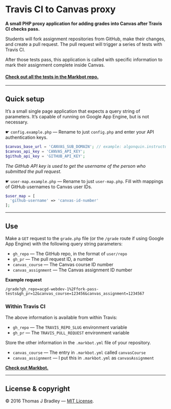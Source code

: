 # Travis CI to Canvas proxy

**A small PHP proxy application for adding grades into Canvas after Travis CI checks pass.**

Students will fork assignment repositories from GitHub, make their changes, and create a pull request. The pull request will trigger a series of tests with Travis CI.

After those tests pass, this application is called with specific information to mark their assignment complete inside Canvas.

#### [Check out all the tests in the Markbot repo.](https://github.com/thomasjbradley/markbot)

---

## Quick setup

It’s a small single page application that expects a query string of parameters. It’s capable of running on Google App Engine, but is not necessary.

☛ `config.example.php` — Rename to just `config.php` and enter your API authentication keys.

```php
$canvas_base_url = 'CANVAS_SUB_DOMAIN'; // example: algonquin.instructure.com
$canvas_api_key = 'CANVAS_API_KEY';
$github_api_key = 'GITHUB_API_KEY';
```

*The GitHub API key is used to get the username of the person who submitted the pull request.*

☛ `user-map.example.php` — Rename to just `user-map.php`. Fill with mappings of GitHub usernames to Canvas user IDs.

```php
$user_map = [
  'github-username' => 'canvas-id-number'
];
```

---

## Use

Make a `GET` request to the `grade.php` file (or the `/grade` route if using Google App Engine) with the following query string parameters:

- `gh_repo` — The GitHub repo, in the format of `user/repo`
- `gh_pr` — The pull request ID, a number
- `canvas_course` — The Canvas course ID number
- `canvas_assignment` — The Canvas assignment ID number

**Example request**

```
/grade?gh_repo=acgd-webdev-1%2Ffork-pass-tests&gh_pr=12&canvas_course=123456&canvas_assignment=1234567
```

### Within Travis CI

The above information is available from within Travis:

- `gh_repo` — The `TRAVIS_REPO_SLUG` environment variable
- `gh_pr` — The `TRAVIS_PULL_REQUEST` environment variable

Store the other information in the `.markbot.yml` file of your repository.

- `canvas_course` — The entry in `.markbot.yml` called `canvasCourse`
- `canvas_assignment` — I put this in `.markbot.yml` as `canvasAssignment`

[**Check out Markbot.**](https://github.com/thomasjbradley/markbot)

---

## License & copyright

© 2016 Thomas J Bradley — [MIT License](LICENSE).
